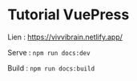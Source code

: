 # Tutorial VuePress 

Lien : https://vivvibrain.netlify.app/

Serve : ```npm run docs:dev```

Build : ```npm run docs:build```
